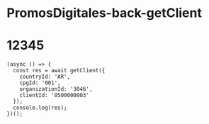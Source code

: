 # PromosDigitales-back-getClient
# 12345
````
(async () => {
  const res = await getClient({
    countryId: 'AR',
    cpgId: '001',
    organizationId: '3046',
    clientId: '0500000003'
  });
  console.log(res);
})();
````
